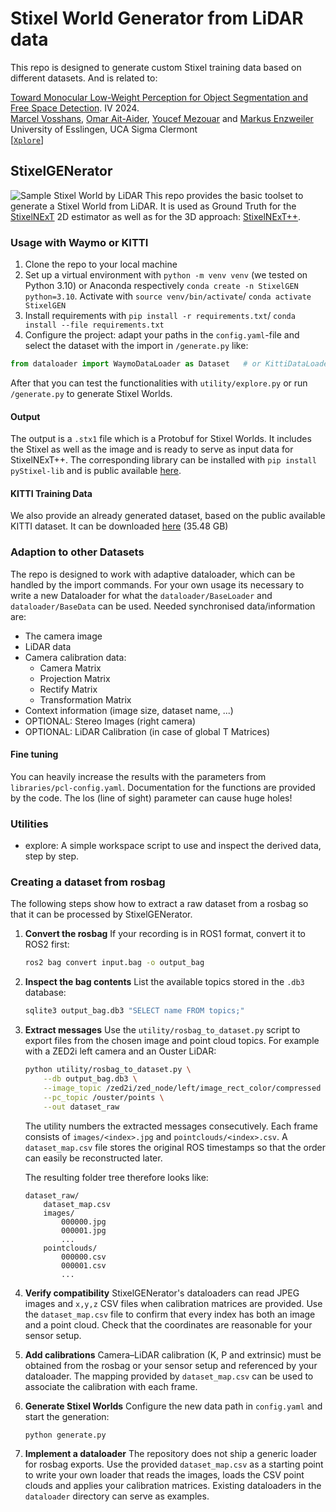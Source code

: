 # Stixel World Generator from LiDAR data
This repo is designed to generate custom Stixel training data based on different datasets. And is related to:

[Toward Monocular Low-Weight Perception for Object Segmentation and Free Space Detection](https://ieeexplore.ieee.org/Xplore/home.jsp). IV 2024.\
[Marcel Vosshans](https://scholar.google.de/citations?user=_dbcdr4AAAAJ&hl=en), [Omar Ait-Aider](https://scholar.google.fr/citations?user=NIdLQnUAAAAJ&hl=en), [Youcef Mezouar](https://youcef-mezouar.wixsite.com/ymezouar) and [Markus Enzweiler](https://markus-enzweiler.de/)\
University of Esslingen, UCA Sigma Clermont\
[[`Xplore`](https://ieeexplore.ieee.org/Xplore/home.jsp)]
## StixelGENerator
![Sample Stixel World by LiDAR](/docs/imgs/sample_stixel_world.png)
This repo provides the basic toolset to generate a Stixel World from LiDAR. It is used as Ground Truth for 
the [StixelNExT](https://github.com/MarcelVSHNS/StixelNExT) 2D estimator as well as for the 3D approach: [StixelNExT++](https://github.com/MarcelVSHNS/StixelNExT_Pro).

### Usage with Waymo or KITTI
1. Clone the repo to your local machine
2. Set up a virtual environment with `python -m venv venv` (we tested on Python 3.10) or Anaconda respectively `conda create -n StixelGEN python=3.10`. Activate with `source venv/bin/activate`/ `conda activate StixelGEN`
3. Install requirements with `pip install -r requirements.txt`/ `conda install --file requirements.txt` 
4. Configure the project: adapt your paths in the `config.yaml`-file and select the dataset with the import in `/generate.py` like:
```python
from dataloader import WaymoDataLoader as Dataset   # or KittiDataLoader
```
After that you can test the functionalities with `utility/explore.py` or run `/generate.py` to generate Stixel Worlds.

#### Output
The output is a `.stx1` file which is a Protobuf for Stixel Worlds. It includes the Stixel as well as the image and is 
ready to serve as input data for StixelNExT++. The corresponding library can be installed with `pip install pyStixel-lib`
and is public available [here](https://github.com/MarcelVSHNS/pyStixel-lib).

#### KITTI Training Data
We also provide an already generated dataset, based on the public available KITTI dataset. It can be downloaded
[here](https://drive.google.com/drive/folders/1ft99z9F4053zDzyIDn2DZ_8qh5if-QvW?usp=sharing) (35.48 GB)

### Adaption to other Datasets
The repo is designed to work with adaptive dataloader, which can be handled by the import commands. 
For your own usage its necessary to write a new Dataloader for what the `dataloader/BaseLoader` and 
`dataloader/BaseData` can be used. Needed synchronised data/information are:
* The camera image
* LiDAR data
* Camera calibration data: 
  * Camera Matrix
  * Projection Matrix
  * Rectify Matrix
  * Transformation Matrix
* Context information (image size, dataset name, ...)
* OPTIONAL: Stereo Images (right camera)
* OPTIONAL: LiDAR Calibration (in case of global T Matrices)

#### Fine tuning
You can heavily increase the results with the parameters from `libraries/pcl-config.yaml`. 
Documentation for the functions are provided by the code. The los (line of sight) parameter can cause huge holes!

### Utilities
* explore: A simple workspace script to use and inspect the derived data, step by step.

### Creating a dataset from rosbag
The following steps show how to extract a raw dataset from a rosbag so that it can be processed by StixelGENerator.

1. **Convert the rosbag**
   If your recording is in ROS1 format, convert it to ROS2 first:
   ```bash
   ros2 bag convert input.bag -o output_bag
   ```

2. **Inspect the bag contents**
   List the available topics stored in the `.db3` database:
   ```bash
   sqlite3 output_bag.db3 "SELECT name FROM topics;"
   ```

3. **Extract messages**
   Use the `utility/rosbag_to_dataset.py` script to export files from the chosen image and point cloud topics. For example with a ZED2i left camera and an Ouster LiDAR:
   ```bash
   python utility/rosbag_to_dataset.py \
       --db output_bag.db3 \
       --image_topic /zed2i/zed_node/left/image_rect_color/compressed \
       --pc_topic /ouster/points \
       --out dataset_raw
   ```
   The utility numbers the extracted messages consecutively. Each frame consists
   of `images/<index>.jpg` and `pointclouds/<index>.csv`. A `dataset_map.csv`
   file stores the original ROS timestamps so that the order can easily be
   reconstructed later.

   The resulting folder tree therefore looks like:

   ```text
   dataset_raw/
       dataset_map.csv
       images/
           000000.jpg
           000001.jpg
           ...
       pointclouds/
           000000.csv
           000001.csv
           ...
   ```

4. **Verify compatibility**
   StixelGENerator's dataloaders can read JPEG images and `x,y,z` CSV files when
   calibration matrices are provided. Use the `dataset_map.csv` file to confirm
   that every index has both an image and a point cloud. Check that the
   coordinates are reasonable for your sensor setup.

5. **Add calibrations**
   Camera–LiDAR calibration (K, P and extrinsic) must be obtained from the
   rosbag or your sensor setup and referenced by your dataloader. The mapping
   provided by `dataset_map.csv` can be used to associate the calibration with
   each frame.

6. **Generate Stixel Worlds**
   Configure the new data path in `config.yaml` and start the generation:
   ```bash
   python generate.py
   ```

7. **Implement a dataloader**
   The repository does not ship a generic loader for rosbag exports. Use the
   provided `dataset_map.csv` as a starting point to write your own loader that
   reads the images, loads the CSV point clouds and applies your calibration
   matrices. Existing dataloaders in the `dataloader` directory can serve as
   examples.
